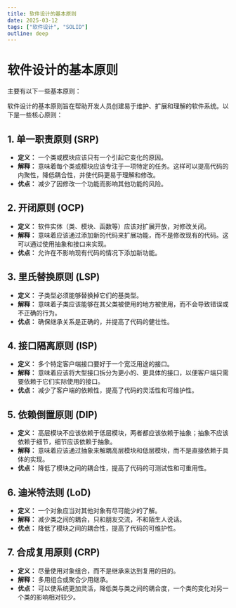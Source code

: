 ```yaml
---
title: 软件设计的基本原则
date: 2025-03-12
tags: ["软件设计", "SOLID"]
outline: deep
---
```


# 软件设计的基本原则

<PostMeta />

主要有以下一些基本原则：

软件设计的基本原则旨在帮助开发人员创建易于维护、扩展和理解的软件系统。以下是一些核心原则：

## 1. 单一职责原则 (SRP)

* **定义：** 一个类或模块应该只有一个引起它变化的原因。
* **解释：** 意味着每个类或模块应该专注于一项特定的任务。这样可以提高代码的内聚性，降低耦合性，并使代码更易于理解和修改。
* **优点：** 减少了因修改一个功能而影响其他功能的风险。

## 2. 开闭原则 (OCP)

* **定义：** 软件实体（类、模块、函数等）应该对扩展开放，对修改关闭。
* **解释：** 意味着应该通过添加新的代码来扩展功能，而不是修改现有的代码。这可以通过使用抽象和接口来实现。
* **优点：** 允许在不影响现有代码的情况下添加新功能。

## 3. 里氏替换原则 (LSP)

* **定义：** 子类型必须能够替换掉它们的基类型。
* **解释：** 意味着子类应该能够在其父类被使用的地方被使用，而不会导致错误或不正确的行为。
* **优点：** 确保继承关系是正确的，并提高了代码的健壮性。

## 4. 接口隔离原则 (ISP)

* **定义：** 多个特定客户端接口要好于一个宽泛用途的接口。
* **解释：** 意味着应该将大型接口拆分为更小的、更具体的接口，以便客户端只需要依赖于它们实际使用的接口。
* **优点：** 减少了客户端的依赖性，提高了代码的灵活性和可维护性。

## 5. 依赖倒置原则 (DIP)

* **定义：** 高层模块不应该依赖于低层模块，两者都应该依赖于抽象；抽象不应该依赖于细节，细节应该依赖于抽象。
* **解释：** 意味着应该通过抽象来解耦高层模块和低层模块，而不是直接依赖于具体的实现。
* **优点：** 降低了模块之间的耦合性，提高了代码的可测试性和可重用性。

## 6. 迪米特法则 (LoD)

* **定义：** 一个对象应当对其他对象有尽可能少的了解。
* **解释：** 减少类之间的耦合，只和朋友交流，不和陌生人说话。
* **优点：** 降低了模块之间的耦合性，提高了代码的可维护性。

## 7. 合成复用原则 (CRP)

* **定义：** 尽量使用对象组合，而不是继承来达到复用的目的。
* **解释：** 多用组合或聚合少用继承。
* **优点：** 可以使系统更加灵活，降低类与类之间的耦合度，一个类的变化对另一个类的影响相对较少。




<PostNav />
